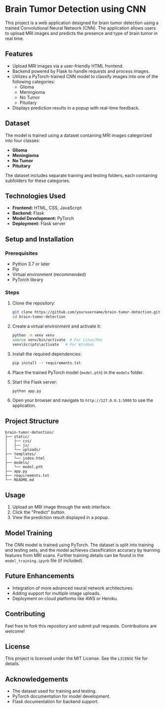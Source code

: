 # Brain Tumor Detection using CNN

This project is a web application designed for brain tumor detection using a trained Convolutional Neural Network (CNN). The application allows users to upload MRI images and predicts the presence and type of brain tumor in real time.

## Features
- Upload MRI images via a user-friendly HTML frontend.
- Backend powered by Flask to handle requests and process images.
- Utilizes a PyTorch-trained CNN model to classify images into one of the following categories:
  - Glioma
  - Meningioma
  - No Tumor
  - Pituitary
- Displays prediction results in a popup with real-time feedback.

## Dataset
The model is trained using a dataset containing MRI images categorized into four classes:
- **Glioma**
- **Meningioma**
- **No Tumor**
- **Pituitary**

The dataset includes separate training and testing folders, each containing subfolders for these categories.

## Technologies Used
- **Frontend:** HTML, CSS, JavaScript
- **Backend:** Flask
- **Model Development:** PyTorch
- **Deployment:** Flask server

## Setup and Installation

### Prerequisites
- Python 3.7 or later
- Pip
- Virtual environment (recommended)
- PyTorch library

### Steps
1. Clone the repository:
   ```bash
   git clone https://github.com/yourusername/brain-tumor-detection.git
   cd brain-tumor-detection
   ```

2. Create a virtual environment and activate it:
   ```bash
   python -m venv venv
   source venv/bin/activate  # For Linux/Mac
   venv\Scripts\activate   # For Windows
   ```

3. Install the required dependencies:
   ```bash
   pip install -r requirements.txt
   ```

4. Place the trained PyTorch model (`model.pth`) in the `models` folder.

5. Start the Flask server:
   ```bash
   python app.py
   ```

6. Open your browser and navigate to `http://127.0.0.1:5000` to use the application.

## Project Structure
```
brain-tumor-detection/
├── static/
│   ├── css/
│   ├── js/
│   └── uploads/
├── templates/
│   └── index.html
├── models/
│   └── model.pth
├── app.py
├── requirements.txt
└── README.md
```

## Usage
1. Upload an MRI image through the web interface.
2. Click the "Predict" button.
3. View the prediction result displayed in a popup.

## Model Training
The CNN model is trained using PyTorch. The dataset is split into training and testing sets, and the model achieves classification accuracy by learning features from MRI scans. Further training details can be found in the `model_training.ipynb` file (if included).

## Future Enhancements
- Integration of more advanced neural network architectures.
- Adding support for multiple image uploads.
- Deployment on cloud platforms like AWS or Heroku.

## Contributing
Feel free to fork this repository and submit pull requests. Contributions are welcome!

## License
This project is licensed under the MIT License. See the `LICENSE` file for details.

## Acknowledgements
- The dataset used for training and testing.
- PyTorch documentation for model development.
- Flask documentation for backend support.
